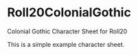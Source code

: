 # Roll20ColonialGothic
Colonial Gothic Character Sheet for Roll20


This is a simple example character sheet.
